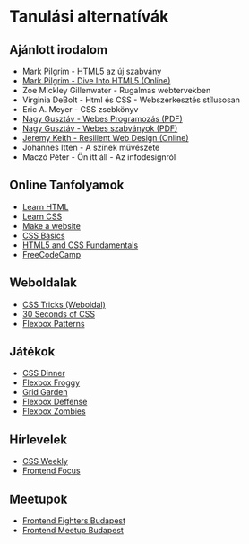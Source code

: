 # Tanulási alternatívák

## Ajánlott irodalom

* Mark Pilgrim - HTML5 az új szabvány
* [Mark Pilgrim - Dive Into HTML5 \(Online\)](http://diveintohtml5.info/)
* Zoe Mickley Gillenwater - Rugalmas webtervekben
* Virginia DeBolt - Html és CSS - Webszerkesztés stílusosan
* Eric A. Meyer - CSS zsebkönyv
* [Nagy Gusztáv - Webes Programozás \(PDF\)](http://nagygusztav.hu/sites/default/files/csatol/web_programozas_-_szines.pdf)
* [Nagy Gusztáv - Webes szabványok \(PDF\)](http://nagygusztav.hu/sites/default/files/csatol/webes_szabvanyok_jegyzet_0.1.pdf)
* [Jeremy Keith - Resilient Web Design \(Online\)](https://resilientwebdesign.com/)
* Johannes Itten - A színek művészete
* Maczó Péter - Ön itt áll - Az infodesignról

## Online Tanfolyamok

* [Learn HTML](https://www.codecademy.com/learn/learn-html)
* [Learn CSS](https://www.codecademy.com/learn/learn-css)
* [Make a website](https://www.codecademy.com/learn/make-a-website)
* [CSS Basics](https://www.edx.org/course/css-basics-w3cx-css-0x-0)
* [HTML5 and CSS Fundamentals](https://www.edx.org/course/html5-css-fundamentals-w3cx-html5-0x)
* [FreeCodeCamp](https://www.freecodecamp.org/)

## Weboldalak

* [CSS Tricks \(Weboldal\)](https://css-tricks.com/)
* [30 Seconds of CSS](https://30-seconds.github.io/30-seconds-of-css/)
* [Flexbox Patterns](https://www.flexboxpatterns.com/)

## Játékok

* [CSS Dinner](https://flukeout.github.io/)
* [Flexbox Froggy](http://flexboxfroggy.com/)
* [Grid Garden](http://cssgridgarden.com/)
* [Flexbox Deffense](http://www.flexboxdefense.com/)
* [Flexbox Zombies](https://flexboxzombies.com/p/flexbox-zombies)

## Hírlevelek

* [CSS Weekly](http://css-weekly.com/archives/)
* [Frontend Focus](https://frontendfoc.us/)

## Meetupok

* [Frontend Fighters Budapest](https://www.meetup.com/Frontend-Fighters-Budapest/)
* [Frontend Meetup Budapest](https://www.meetup.com/Frontend-Meetup-Budapest/)

